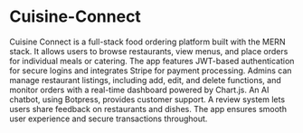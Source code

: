 # Cuisine-Connect
Cuisine Connect is a full-stack food ordering platform built with the MERN stack. It allows users to browse restaurants, view menus, and place orders for individual meals or catering.
The app features JWT-based authentication for secure logins and integrates Stripe for payment processing. Admins can manage restaurant listings, including add, edit, and delete functions, and monitor orders with a real-time dashboard powered by Chart.js.
An AI chatbot, using Botpress, provides customer support. A review system lets users share feedback on restaurants and dishes. The app ensures smooth user experience and secure transactions throughout.
